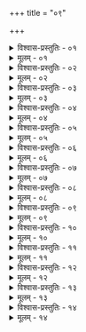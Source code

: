 +++
title = "०९"

+++


<details><summary>विश्वास-प्रस्तुतिः - ०१</summary>

०१  ओम् अग्निः प्रजापतिः सोमो रुद्रो ऽदितिर् बृहस्पतिःसर्पा इत्य् एतानि प्राग्द्वाराणि दैवतानि सनक्षत्राणि सग्रहाणिसाहोरात्राणि समुहूर्तानि तर्पयामि । ॐ वसूंश् च तर्पयामि ॥
</details>

<details><summary>मूलम् - ०१</summary>

०१  ओम् अग्निः प्रजापतिः सोमो रुद्रो ऽदितिर् बृहस्पतिःसर्पा इत्य् एतानि प्राग्द्वाराणि दैवतानि सनक्षत्राणि सग्रहाणिसाहोरात्राणि समुहूर्तानि तर्पयामि । ॐ वसूंश् च तर्पयामि ॥
</details>

<details><summary>विश्वास-प्रस्तुतिः - ०२</summary>

०२  ॐ पितरो ऽर्यमा भगः सविता त्वष्टा वायुरिन्द्राग्नी इत्य् एतानि दक्षिणद्वाराणि दैवतानि सनक्षत्राणिसग्रहाणि साहोरात्राणि समुहूर्तानि तर्पयामि । ॐ रुद्रांश् चतर्पयामि ॥ [क् गेनेरल्ल्य् ओमित्स्: ॐ]
</details>

<details><summary>मूलम् - ०२</summary>

०२  ॐ पितरो ऽर्यमा भगः सविता त्वष्टा वायुरिन्द्राग्नी इत्य् एतानि दक्षिणद्वाराणि दैवतानि सनक्षत्राणिसग्रहाणि साहोरात्राणि समुहूर्तानि तर्पयामि । ॐ रुद्रांश् चतर्पयामि ॥ [क् गेनेरल्ल्य् ओमित्स्: ॐ]
</details>

<details><summary>विश्वास-प्रस्तुतिः - ०३</summary>

०३  ॐ मित्र इन्द्रो महापितर आपो विश्वे देवा ब्रह्माविष्णुर् इत्य् एतानि प्रत्यग्द्वाराणि दैवतानि सनक्षत्राणि सग्रहाणिसाहोरात्राणि समुहूर्तानि तर्पयामि । ओम् आदित्यांश् च तर्पयामि ॥
</details>

<details><summary>मूलम् - ०३</summary>

०३  ॐ मित्र इन्द्रो महापितर आपो विश्वे देवा ब्रह्माविष्णुर् इत्य् एतानि प्रत्यग्द्वाराणि दैवतानि सनक्षत्राणि सग्रहाणिसाहोरात्राणि समुहूर्तानि तर्पयामि । ओम् आदित्यांश् च तर्पयामि ॥
</details>

<details><summary>विश्वास-प्रस्तुतिः - ०४</summary>

०४  ॐ वसवो वरुणो ऽज एकपाद् अहिर्बुध्न्यःपूषाश्विनौ यम इत्य् एतान्य् उदग्द्वाराणि दैवतानि सनक्षत्राणिसग्रहाणि साहोरात्राणि समुहूर्तानि तर्पयामि । ॐ विश्वान्देवांस् तर्पयामि । ॐ साध्यांश् च तर्पयामि [k: साध्यांस्तर्पयामि] ॥
</details>

<details><summary>मूलम् - ०४</summary>

०४  ॐ वसवो वरुणो ऽज एकपाद् अहिर्बुध्न्यःपूषाश्विनौ यम इत्य् एतान्य् उदग्द्वाराणि दैवतानि सनक्षत्राणिसग्रहाणि साहोरात्राणि समुहूर्तानि तर्पयामि । ॐ विश्वान्देवांस् तर्पयामि । ॐ साध्यांश् च तर्पयामि [k: साध्यांस्तर्पयामि] ॥
</details>

<details><summary>विश्वास-प्रस्तुतिः - ०५</summary>

०५  ॐ ब्रह्माणं तर्पयामि । ॐ प्रजापतिं तर्पयामि । ॐ चतुर्मुखं तर्पयामि । ॐ परमेष्ठिनं तर्पयामि । ॐ हिरण्यगर्भंतर्पयामि । ॐ स्वयंभुवं तर्पयामि । ॐ ब्रह्मपार्षदांस् तर्पयामि । ॐ ब्रह्मपार्षदीश् चतर्पयामि । ॐ अग्निं तर्पयामि । ॐ वायुंतर्पयामि । ॐ वरुणं तर्पयामि । ॐ सूर्यंतर्पयामि । ॐ चन्द्रमसं तर्पयामि । ॐ नक्षत्राणि तर्पयामि । [क् अद्द्स्: ज्योतींषि तर्पयामि ।] ॐ सद्योजातं तर्पयामि । ॐ भूः पुरुषं तर्पयामि । ॐ भुवः पुरुषंतर्पयामि । ॐ सुवः पुरुषं तर्पयामि । ॐ भूर् भुवः सुवः पुरुषंतर्पयामि । ॐ भूस् तर्पयामि । ॐ भुवस् तर्पयामि । ॐ सुवस्तर्पयामि । ॐ महस् तर्पयामि । ॐ जनस् तर्पयामि । ॐ तपस्तर्पयामि । ॐ सत्यं तर्पयामि ॥
</details>

<details><summary>मूलम् - ०५</summary>

०५  ॐ ब्रह्माणं तर्पयामि । ॐ प्रजापतिं तर्पयामि । ॐ चतुर्मुखं तर्पयामि । ॐ परमेष्ठिनं तर्पयामि । ॐ हिरण्यगर्भंतर्पयामि । ॐ स्वयंभुवं तर्पयामि । ॐ ब्रह्मपार्षदांस् तर्पयामि । ॐ ब्रह्मपार्षदीश् चतर्पयामि । ॐ अग्निं तर्पयामि । ॐ वायुंतर्पयामि । ॐ वरुणं तर्पयामि । ॐ सूर्यंतर्पयामि । ॐ चन्द्रमसं तर्पयामि । ॐ नक्षत्राणि तर्पयामि । [क् अद्द्स्: ज्योतींषि तर्पयामि ।] ॐ सद्योजातं तर्पयामि । ॐ भूः पुरुषं तर्पयामि । ॐ भुवः पुरुषंतर्पयामि । ॐ सुवः पुरुषं तर्पयामि । ॐ भूर् भुवः सुवः पुरुषंतर्पयामि । ॐ भूस् तर्पयामि । ॐ भुवस् तर्पयामि । ॐ सुवस्तर्पयामि । ॐ महस् तर्पयामि । ॐ जनस् तर्पयामि । ॐ तपस्तर्पयामि । ॐ सत्यं तर्पयामि ॥
</details>

<details><summary>विश्वास-प्रस्तुतिः - ०६</summary>

०६  ॐ भवं देवं तर्पयामि । ॐ शर्वं देवम् तर्पयामि । ओम् ईशानं देवं तर्पयामि । ॐ पशुपतिं देवं तर्पयामि । ॐ रुद्रं देवं तर्पयामि । ओम् उग्रं देवं तर्पयामि । ॐ भीमं देवं तर्पयामि । ॐ महान्तं देवं तर्पयामि ।  
ॐ भवस्य देवस्य पत्नीं तर्पयामि । ॐ शर्वस्य देवस्यपत्नीं तर्पयामि । ओम् ईशानस्य देवस्य पत्नीं तर्पयामि । ओंपशुपतेर् देवस्य पत्नीं तर्पयामि । ॐ रुद्रस्य देवस्य पत्नींतर्पयामि । ओम् उग्रस्य देवस्य पत्नीं तर्पयामि । ॐ भीमस्य देवस्यपत्नीं तर्पयामि । ॐ महतो देवस्य पत्नीं तर्पयामि ।  
ॐ भवस्य देवस्य सुतं तर्पयामि । ॐ शर्वस्य देवस्यसुतं तर्पयामि । ओम् ईशानस्य देवस्य सुतं तर्पयामि । ॐ पशुपतेर्देवस्य सुतं तर्पयामि । ॐ रुद्रस्य देवस्य सुतं तर्पयामि । ओमुग्रस्य देवस्य सुतं तर्पयामि । ॐ भीमस्य देवस्य सुतं तर्पयामि । ॐ महतो देवस्य सुतं तर्पयामि । ॐ रुद्रांस् तर्पयामि । ॐ रुद्रपार्षदांस् तर्पयामि । ॐ रुद्रपार्षदीश्च तर्पयामि ॥
</details>

<details><summary>मूलम् - ०६</summary>

०६  ॐ भवं देवं तर्पयामि । ॐ शर्वं देवम् तर्पयामि । ओम् ईशानं देवं तर्पयामि । ॐ पशुपतिं देवं तर्पयामि । ॐ रुद्रं देवं तर्पयामि । ओम् उग्रं देवं तर्पयामि । ॐ भीमं देवं तर्पयामि । ॐ महान्तं देवं तर्पयामि ।  
ॐ भवस्य देवस्य पत्नीं तर्पयामि । ॐ शर्वस्य देवस्यपत्नीं तर्पयामि । ओम् ईशानस्य देवस्य पत्नीं तर्पयामि । ओंपशुपतेर् देवस्य पत्नीं तर्पयामि । ॐ रुद्रस्य देवस्य पत्नींतर्पयामि । ओम् उग्रस्य देवस्य पत्नीं तर्पयामि । ॐ भीमस्य देवस्यपत्नीं तर्पयामि । ॐ महतो देवस्य पत्नीं तर्पयामि ।  
ॐ भवस्य देवस्य सुतं तर्पयामि । ॐ शर्वस्य देवस्यसुतं तर्पयामि । ओम् ईशानस्य देवस्य सुतं तर्पयामि । ॐ पशुपतेर्देवस्य सुतं तर्पयामि । ॐ रुद्रस्य देवस्य सुतं तर्पयामि । ओमुग्रस्य देवस्य सुतं तर्पयामि । ॐ भीमस्य देवस्य सुतं तर्पयामि । ॐ महतो देवस्य सुतं तर्पयामि । ॐ रुद्रांस् तर्पयामि । ॐ रुद्रपार्षदांस् तर्पयामि । ॐ रुद्रपार्षदीश्च तर्पयामि ॥
</details>

<details><summary>विश्वास-प्रस्तुतिः - ०७</summary>

०७  ॐ विघ्नं तर्पयामि । ॐ विनायकं तर्पयामि । ॐ वीरं तर्पयामि । ॐ स्थूलं [k: शूरं] तर्पयामि । ॐ वरदं तर्पयामि । ॐ हस्तिमुखं तर्पयामि । ॐ वक्रतुण्डं तर्पयामि । ओम् एकदन्तं तर्पयामि । ॐ लम्बोदरं तर्पयामि । [k: गणपतिं तर्पयामि ।] ॐ विघ्नपार्षदांस् तर्पयामि । ॐ विघ्नपार्षदीश् च तर्पयामि ॥
</details>

<details><summary>मूलम् - ०७</summary>

०७  ॐ विघ्नं तर्पयामि । ॐ विनायकं तर्पयामि । ॐ वीरं तर्पयामि । ॐ स्थूलं [k: शूरं] तर्पयामि । ॐ वरदं तर्पयामि । ॐ हस्तिमुखं तर्पयामि । ॐ वक्रतुण्डं तर्पयामि । ओम् एकदन्तं तर्पयामि । ॐ लम्बोदरं तर्पयामि । [k: गणपतिं तर्पयामि ।] ॐ विघ्नपार्षदांस् तर्पयामि । ॐ विघ्नपार्षदीश् च तर्पयामि ॥
</details>

<details><summary>विश्वास-प्रस्तुतिः - ०८</summary>

०८  ॐ सनत्कुमारं तर्पयामि । ॐ स्कन्दंतर्पयामि । ओम् इन्द्रं तर्पयामि । ॐ षष्ठींतर्पयामि । ॐ षण्मुखं तर्पयामि । ॐ जयन्तं [k: विशाखं] तर्पयामि । ॐ विशाखं [k:जयन्तं] तर्पयामि । ॐ महासेनं तर्पयामि । ओंसुब्रह्मण्यं तर्पयामि [k omits: ॐ सुब्रह्मण्यं तर्पयामि] । ॐ स्कन्दपार्षदांस् तर्पयामि । ॐ स्कन्दपार्षदीश् च तर्पयामि ॥
</details>

<details><summary>मूलम् - ०८</summary>

०८  ॐ सनत्कुमारं तर्पयामि । ॐ स्कन्दंतर्पयामि । ओम् इन्द्रं तर्पयामि । ॐ षष्ठींतर्पयामि । ॐ षण्मुखं तर्पयामि । ॐ जयन्तं [k: विशाखं] तर्पयामि । ॐ विशाखं [k:जयन्तं] तर्पयामि । ॐ महासेनं तर्पयामि । ओंसुब्रह्मण्यं तर्पयामि [k omits: ॐ सुब्रह्मण्यं तर्पयामि] । ॐ स्कन्दपार्षदांस् तर्पयामि । ॐ स्कन्दपार्षदीश् च तर्पयामि ॥
</details>

<details><summary>विश्वास-प्रस्तुतिः - ०९</summary>

०९  ओम् आदित्यं तर्पयामि । ॐ सोमं तर्पयामि । ओम् अङ्गारकं तर्पयामि । ॐ बुधं तर्पयामि । ॐ बृहस्पतिं तर्पयामि । ॐ शुक्रं तर्पयामि । ॐ शनैश्चरं तर्पयामि । ॐ राहुंतर्पयामि । ॐ केतुं तर्पयामि ॥
</details>

<details><summary>मूलम् - ०९</summary>

०९  ओम् आदित्यं तर्पयामि । ॐ सोमं तर्पयामि । ओम् अङ्गारकं तर्पयामि । ॐ बुधं तर्पयामि । ॐ बृहस्पतिं तर्पयामि । ॐ शुक्रं तर्पयामि । ॐ शनैश्चरं तर्पयामि । ॐ राहुंतर्पयामि । ॐ केतुं तर्पयामि ॥
</details>

<details><summary>विश्वास-प्रस्तुतिः - १०</summary>

१०  ॐ केशवं तर्पयामि । ॐ नारायणं तर्पयामि । ॐ माधवं तर्पयामि । ॐ गोविन्दंतर्पयामि । ॐ विष्णुं तर्पयामि । ॐ मधुसूदनं तर्पयामि । ॐ त्रिविक्रमं तर्पयामि । ॐ वामनं तर्पयामि । ॐ श्रीधरं तर्पयामि । ॐ हृषीकेशं तर्पयामि । ॐ पद्मनाभंतर्पयामि । ॐ दामोदरं तर्पयामि । ॐ श्रियं देवीं तर्पयामि । ॐ सरस्वतीं देवीं तर्पयामि । ॐ पुष्टिंतर्पयामि । ॐ तुष्टिं तर्पयामि । ॐ गरुत्मन्तं तर्पयामि । ॐ विष्णुपार्षदांस् तर्पयामि । ॐ विष्णुपार्षदीश् च तर्पयामि ॥ [k: पुष्टिं देवीं ॥। तुष्टिं देवीं ॥। वैनतेयं]
</details>

<details><summary>मूलम् - १०</summary>

१०  ॐ केशवं तर्पयामि । ॐ नारायणं तर्पयामि । ॐ माधवं तर्पयामि । ॐ गोविन्दंतर्पयामि । ॐ विष्णुं तर्पयामि । ॐ मधुसूदनं तर्पयामि । ॐ त्रिविक्रमं तर्पयामि । ॐ वामनं तर्पयामि । ॐ श्रीधरं तर्पयामि । ॐ हृषीकेशं तर्पयामि । ॐ पद्मनाभंतर्पयामि । ॐ दामोदरं तर्पयामि । ॐ श्रियं देवीं तर्पयामि । ॐ सरस्वतीं देवीं तर्पयामि । ॐ पुष्टिंतर्पयामि । ॐ तुष्टिं तर्पयामि । ॐ गरुत्मन्तं तर्पयामि । ॐ विष्णुपार्षदांस् तर्पयामि । ॐ विष्णुपार्षदीश् च तर्पयामि ॥ [k: पुष्टिं देवीं ॥। तुष्टिं देवीं ॥। वैनतेयं]
</details>

<details><summary>विश्वास-प्रस्तुतिः - ११</summary>

११  ॐ यमं तर्पयामि । ॐ यमराजं तर्पयामि । ॐ धर्मं तर्पयामि । ॐ धर्मराजंतर्पयामि । ॐ कालं तर्पयामि । ॐ नीलंतर्पयामि । ॐ मृत्युं तर्पयामि । ॐ वैवस्वतं [k: अन्तकं] तर्पयामि । ॐ चित्रं तर्पयामि । ॐ चित्रगुप्तं तर्पयामि । ओम् औदुम्बरं तर्पयामि । [क् अद्द्स्: वैवस्वतं तर्पयामि] । ॐ वैवस्वतपार्षदांस् तर्पयामि । ॐ वैवस्वतपार्षदीश्च तर्पयामि ॥
</details>

<details><summary>मूलम् - ११</summary>

११  ॐ यमं तर्पयामि । ॐ यमराजं तर्पयामि । ॐ धर्मं तर्पयामि । ॐ धर्मराजंतर्पयामि । ॐ कालं तर्पयामि । ॐ नीलंतर्पयामि । ॐ मृत्युं तर्पयामि । ॐ वैवस्वतं [k: अन्तकं] तर्पयामि । ॐ चित्रं तर्पयामि । ॐ चित्रगुप्तं तर्पयामि । ओम् औदुम्बरं तर्पयामि । [क् अद्द्स्: वैवस्वतं तर्पयामि] । ॐ वैवस्वतपार्षदांस् तर्पयामि । ॐ वैवस्वतपार्षदीश्च तर्पयामि ॥
</details>

<details><summary>विश्वास-प्रस्तुतिः - १२</summary>

१२  ॐ भूमिदेवांस् तर्पयामि । ॐ काश्यपम् तर्पयामि । ओम् अन्तरिक्षं तर्पयामि । ॐ विद्यां तर्पयामि । ज्येष्ठां तर्पयामि । ॐ धन्वन्तरिं तर्पयामि । ॐ धन्वन्तरिपार्षदांस् तर्पयामि । ॐ धन्वन्तरिपार्षदीश् च तर्पयामीति ॥ [k: भरद्वाजं तर्पयामि गौतमं तर्पयामि अत्रिं तर्पयामि आङ्गिरसं तर्पयामि विद्यां तर्पयामि दुर्गां तर्पयामि ज्येष्टां ॥। ओमित्स्: इति]
</details>

<details><summary>मूलम् - १२</summary>

१२  ॐ भूमिदेवांस् तर्पयामि । ॐ काश्यपम् तर्पयामि । ओम् अन्तरिक्षं तर्पयामि । ॐ विद्यां तर्पयामि । ज्येष्ठां तर्पयामि । ॐ धन्वन्तरिं तर्पयामि । ॐ धन्वन्तरिपार्षदांस् तर्पयामि । ॐ धन्वन्तरिपार्षदीश् च तर्पयामीति ॥ [k: भरद्वाजं तर्पयामि गौतमं तर्पयामि अत्रिं तर्पयामि आङ्गिरसं तर्पयामि विद्यां तर्पयामि दुर्गां तर्पयामि ज्येष्टां ॥। ओमित्स्: इति]
</details>

<details><summary>विश्वास-प्रस्तुतिः - १३</summary>

१३  अथ निवीती ॥
</details>

<details><summary>मूलम् - १३</summary>

१३  अथ निवीती ॥
</details>

<details><summary>विश्वास-प्रस्तुतिः - १४</summary>

१४  ओम् ऋषींस् तर्पयामि । ॐ महर्षींस् तर्पयामि । ॐ परमर्षींस् तर्पयामि । ॐ ब्रह्मर्षींस् तर्पयामि । ॐ देवर्षींस् तर्पयामि । ॐ राजर्षींस् तर्पयामि । ॐ श्रुतर्षींस् तर्पयामि । ॐ जनरृषींस् तर्पयामि । ॐ तपरृषींस् तर्पयामि । ॐ सत्यर्षींस् तर्पयामि । ॐ सप्तर्षींस् तर्पयामि । ॐ काण्डर्षींस् तर्पयामि । ॐ ऋषिकांस् तर्पयामि । ओम् ऋषिपत्नीस् तर्पयामि । ओम् ऋषिपुत्रांस्तर्पयामि । ओम् ऋषिपौत्रांस् तर्पयामि । [k: परमर्षींस् ॥। महर्षींस्]  
ॐ काण्वं बौधायनं तर्पयामि । ओम् आपस्तम्बं सूत्रकारं तर्पयामि । ॐ सत्याषाढंहिरण्यकेशिनं तर्पयामि । ॐ वाजसनेयिनं याज्ञवल्क्यम्तर्पयामि । ओम् आश्वलायनं शौनकं तर्पयामि । ॐ व्यासं तर्पयामि । ॐ वसिष्ठं तर्पयामि ।  
ॐ प्रणवं तर्पयामि । ॐ व्याहृतीस् तर्पयामि । ॐ सावित्रीं तर्पयामि । ॐ गायत्रीं तर्पयामि । ॐ छन्दांसि तर्पयामि । ओम् ऋग्वेदं तर्पयामि । ॐ यजुर्वेदंतर्पयामि । ॐ सामवेदं तर्पयामि । ओम् अथर्ववेदं तर्पयामि । ओम् अथर्वाङ्गिरसस् तर्पयामि । ओम् इतिहासपुराणानितर्पयामि । ॐ सर्ववेदांस् तर्पयामि । ॐ सर्वदेवजनांस् तर्पयामि । ॐ सर्वभूतानि तर्पयामीति ॥ [k: अथर्वाङ्गिरसं ॥। तर्पयामि ॥]
</details>

<details><summary>मूलम् - १४</summary>

१४  ओम् ऋषींस् तर्पयामि । ॐ महर्षींस् तर्पयामि । ॐ परमर्षींस् तर्पयामि । ॐ ब्रह्मर्षींस् तर्पयामि । ॐ देवर्षींस् तर्पयामि । ॐ राजर्षींस् तर्पयामि । ॐ श्रुतर्षींस् तर्पयामि । ॐ जनरृषींस् तर्पयामि । ॐ तपरृषींस् तर्पयामि । ॐ सत्यर्षींस् तर्पयामि । ॐ सप्तर्षींस् तर्पयामि । ॐ काण्डर्षींस् तर्पयामि । ॐ ऋषिकांस् तर्पयामि । ओम् ऋषिपत्नीस् तर्पयामि । ओम् ऋषिपुत्रांस्तर्पयामि । ओम् ऋषिपौत्रांस् तर्पयामि । [k: परमर्षींस् ॥। महर्षींस्]  
ॐ काण्वं बौधायनं तर्पयामि । ओम् आपस्तम्बं सूत्रकारं तर्पयामि । ॐ सत्याषाढंहिरण्यकेशिनं तर्पयामि । ॐ वाजसनेयिनं याज्ञवल्क्यम्तर्पयामि । ओम् आश्वलायनं शौनकं तर्पयामि । ॐ व्यासं तर्पयामि । ॐ वसिष्ठं तर्पयामि ।  
ॐ प्रणवं तर्पयामि । ॐ व्याहृतीस् तर्पयामि । ॐ सावित्रीं तर्पयामि । ॐ गायत्रीं तर्पयामि । ॐ छन्दांसि तर्पयामि । ओम् ऋग्वेदं तर्पयामि । ॐ यजुर्वेदंतर्पयामि । ॐ सामवेदं तर्पयामि । ओम् अथर्ववेदं तर्पयामि । ओम् अथर्वाङ्गिरसस् तर्पयामि । ओम् इतिहासपुराणानितर्पयामि । ॐ सर्ववेदांस् तर्पयामि । ॐ सर्वदेवजनांस् तर्पयामि । ॐ सर्वभूतानि तर्पयामीति ॥ [k: अथर्वाङ्गिरसं ॥। तर्पयामि ॥]
</details>
